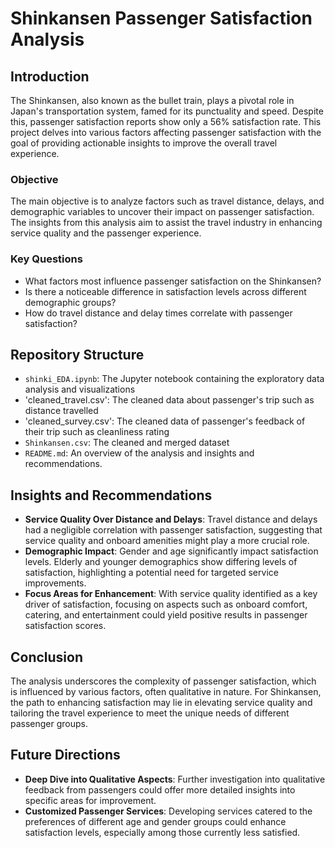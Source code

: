 # Shinkansen Passenger Satisfaction Analysis

## Introduction
The Shinkansen, also known as the bullet train, plays a pivotal role in Japan's transportation system, famed for its punctuality and speed. Despite this, passenger satisfaction reports show only a 56% satisfaction rate. This project delves into various factors affecting passenger satisfaction with the goal of providing actionable insights to improve the overall travel experience.

### Objective
The main objective is to analyze factors such as travel distance, delays, and demographic variables to uncover their impact on passenger satisfaction. The insights from this analysis aim to assist the travel industry in enhancing service quality and the passenger experience.

### Key Questions
- What factors most influence passenger satisfaction on the Shinkansen?
- Is there a noticeable difference in satisfaction levels across different demographic groups?
- How do travel distance and delay times correlate with passenger satisfaction?

## Repository Structure
- `shinki_EDA.ipynb`: The Jupyter notebook containing the exploratory data analysis and visualizations
- 'cleaned_travel.csv': The cleaned data about passenger's trip such as distance travelled
- 'cleaned_survey.csv': The cleaned data of passenger's feedback of their trip such as cleanliness rating
- `Shinkansen.csv`: The cleaned and merged dataset
- `README.md`: An overview of the analysis and insights and recommendations.

## Insights and Recommendations
- **Service Quality Over Distance and Delays**: Travel distance and delays had a negligible correlation with passenger satisfaction, suggesting that service quality and onboard amenities might play a more crucial role.
- **Demographic Impact**: Gender and age significantly impact satisfaction levels. Elderly and younger demographics show differing levels of satisfaction, highlighting a potential need for targeted service improvements.
- **Focus Areas for Enhancement**: With service quality identified as a key driver of satisfaction, focusing on aspects such as onboard comfort, catering, and entertainment could yield positive results in passenger satisfaction scores.

## Conclusion
The analysis underscores the complexity of passenger satisfaction, which is influenced by various factors, often qualitative in nature. For Shinkansen, the path to enhancing satisfaction may lie in elevating service quality and tailoring the travel experience to meet the unique needs of different passenger groups.

## Future Directions
- **Deep Dive into Qualitative Aspects**: Further investigation into qualitative feedback from passengers could offer more detailed insights into specific areas for improvement.
- **Customized Passenger Services**: Developing services catered to the preferences of different age and gender groups could enhance satisfaction levels, especially among those currently less satisfied.
